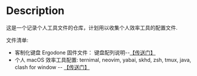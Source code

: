 # Description

这是一个记录个人工具文件的仓库，计划用以收集个人效率工具的配置文件.

文件清单:

- 客制化键盘 Ergodone 固件文件： 键盘配列说明--[【传送门】](/viaste/ErgodoneDes.md)
- 个人 macOS 效率工具配置: ternimal, neovim, yabai, skhd, zsh, tmux, java, clash for window -- [【传送门】](https://github.com/stephen5652/SteTerminalConfig)
